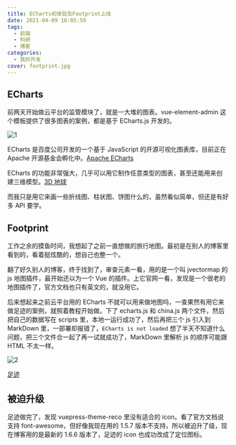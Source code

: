 ```yaml
---
title: ECharts初体验及Footprint上线
date: 2021-04-09 16:05:59
tags:
  - 前端
  - 科研
  - 博客
categories:
  - 我的开发
cover: footprint.jpg
---
```


## ECharts

前两天开始做云平台的监管模块了，就是一大堆的图表。vue-element-admin 这个模板提供了很多图表的案例，都是基于 ECharts.js 开发的。

![1](source@/1.jpg)

ECharts 是百度公司开发的一个基于 JavaScript 的开源可视化图表库，目前正在 Apache 开源基金会孵化中。[Apache ECharts](https://echarts.apache.org/zh/index.html)

ECharts 的功能非常强大，几乎可以用它制作任意类型的图表，甚至还能用来创建三维模型。[3D 地球](https://echarts.apache.org/examples/zh/editor.html?c=iron-globe&gl=1)

而我只是用它来画一些折线图、柱状图、饼图什么的，虽然看似简单，但还是有好多 API 要学。

## Footprint

工作之余的摸鱼时间，我想起了之前一直想做的旅行地图。最初是在别人的博客里看到的，看着挺炫酷的，想自己也整一个。

翻了好久别人的博客，终于找到了，审查元素一看，用的是一个叫 jvectormap 的 js 地图插件，最开始还以为一个 Vue 的插件。上它官网一看，发现是一个很老的地图插件了，官方文档也只有英文的，就没用它。

后来想起来之前云平台用的 ECharts 不就可以用来做地图吗，一查果然有用它来做足迹的案例，就照着教程开始做。下了 echarts.js 和 china.js 两个文件，然后把自己的数据写在 scripts 里，本地一运行成功了，然后再把三个 js 引入到 MarkDown 里，一部署却报错了，`ECharts is not loaded` 想了半天不知道什么问题，把三个文件合一起了再一试就成功了，MarkDown 里解析 js 的顺序可能跟 HTML 不太一样。

![2](source@/2.jpg)

[足迹](https://www.imcao.cn/footprint)

## 被迫升级

足迹做完了，发现 vuepress-theme-reco 里没有适合的 icon。看了官方文档说支持 font-awesome，但好像我现在用的 1.5.7 版本不支持，所以被迫升了级，现在博客用的是最新的 1.6.6 版本了，足迹的 icon 也成功改成了定位图标。

